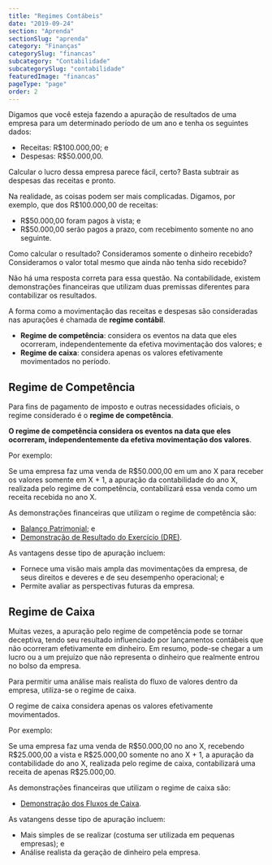 ```yaml
---
title: "Regimes Contábeis"
date: "2019-09-24"
section: "Aprenda"
sectionSlug: "aprenda"
category: "Finanças"
categorySlug: "financas"
subcategory: "Contabilidade"
subcategorySlug: "contabilidade"
featuredImage: "financas"
pageType: "page"
order: 2
---
```


Digamos que você esteja fazendo a apuração de resultados de uma empresa para um determinado período de um ano e tenha os seguintes dados:

- Receitas: R\$100.000,00; e
- Despesas: R\$50.000,00.

Calcular o lucro dessa empresa parece fácil, certo? Basta subtrair as despesas das receitas e pronto.

Na realidade, as coisas podem ser mais complicadas. Digamos, por exemplo, que dos R\$100.000,00 de receitas:

- R\$50.000,00 foram pagos à vista; e
- R\$50.000,00 serão pagos a prazo, com recebimento somente no ano seguinte.

Como calcular o resultado? Consideramos somente o dinheiro recebido? Consideramos o valor total mesmo que ainda não tenha sido recebido?

Não há uma resposta correta para essa questão. Na contabilidade, existem demonstrações financeiras que utilizam duas premissas diferentes para contabilizar os resultados.

A forma como a movimentação das receitas e despesas são consideradas nas apurações é chamada de **regime contábil**.

- **Regime de competência**: considera os eventos na data que eles ocorreram, independentemente da efetiva movimentação dos valores; e
- **Regime de caixa**: considera apenas os valores efetivamente movimentados no período.

## Regime de Competência

Para fins de pagamento de imposto e outras necessidades oficiais, o regime considerado é o **regime de competência**.

**O regime de competência considera os eventos na data que eles ocorreram, independentemente da efetiva movimentação dos valores**.

Por exemplo:

Se uma empresa faz uma venda de R\$50.000,00 em um ano X para receber os valores somente em X + 1, a apuração da contabilidade do ano X, realizada pelo regime de competência, contabilizará essa venda como um receita recebida no ano X.

As demonstrações financeiras que utilizam o regime de competência são:

- [Balanço Patrimonial](/financas/contabilidade/balanco-patrimonial); e
- [Demonstração de Resultado do Exercício (DRE)](/financas/contabilidade/dre).

As vantagens desse tipo de apuração incluem:

- Fornece uma visão mais ampla das movimentações da empresa, de seus direitos e deveres e de seu desempenho operacional; e
- Permite avaliar as perspectivas futuras da empresa.

## Regime de Caixa

Muitas vezes, a apuração pelo regime de competência pode se tornar deceptiva, tendo seu resultado influenciado por lançamentos contábeis que não ocorreram efetivamente em dinheiro. Em resumo, pode-se chegar a um lucro ou a um prejuízo que não representa o dinheiro que realmente entrou no bolso da empresa.

Para permitir uma análise mais realista do fluxo de valores dentro da empresa, utiliza-se o regime de caixa.

O regime de caixa considera apenas os valores efetivamente movimentados.

Por exemplo:

Se uma empresa faz uma venda de R\$50.000,00 no ano X, recebendo R\$25.000,00 a vista e R\$25.000,00 somente no ano X + 1, a apuração da contabilidade do ano X, realizada pelo regime de caixa, contabilizará uma receita de apenas R\$25.000,00.

As demonstrações financeiras que utilizam o regime de caixa são:

-  [Demonstração dos Fluxos de Caixa](/financas/contabilidade/dfc).

As vatangens desse tipo de apuração incluem:

- Mais simples de se realizar (costuma ser utilizada em pequenas empresas); e
- Análise realista da geração de dinheiro pela empresa.




